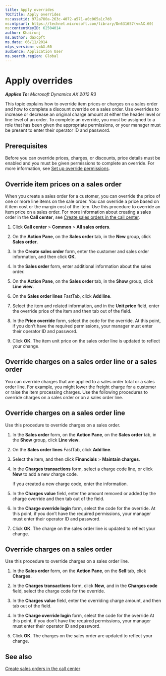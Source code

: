 ```yaml
---
title: Apply overrides
TOCTitle: Apply overrides
ms:assetid: 972a780a-263c-4072-a571-a0c065a1c7d8
ms:mtpsurl: https://technet.microsoft.com/library/Dn631657(v=AX.60)
ms:contentKeyID: 62504014
author: Khairunj
ms.author: daxcpft
ms.date: 06/11/2014
mtps_version: v=AX.60
audience: Application User
ms.search.region: Global
---
```


# Apply overrides 


_**Applies To:** Microsoft Dynamics AX 2012 R3_

This topic explains how to override item prices or charges on a sales order and how to complete a discount override on a sales order. Use overrides to increase or decrease an original charge amount at either the header level or line level of an order. To complete an override, you must be assigned to a role that has been given the appropriate permissions, or your manager must be present to enter their operator ID and password.

## Prerequisites

Before you can override prices, charges, or discounts, price details must be enabled and you must be given permissions to complete an override. For more information, see [Set up override permissions](set-up-override-permissions.md).

## Override item prices on a sales order

When you create a sales order for a customer, you can override the price of one or more line items on the sale order. You can override a price based on it item cost or the margin cost of the item. Use this procedure to override an item price on a sales order. For more information about creating a sales order in the **Call center**, see [Create sales orders in the call center](create-sales-orders-in-the-call-center.md).

1.  Click **Call center** \> **Common** \> **All sales orders**.

2.  On the **Action Pane**, on the **Sales order** tab, in the **New** group, click **Sales order**.

3.  In the **Create sales order** form, enter the customer and sales order information, and then click **OK**.

4.  In the **Sales order** form, enter additional information about the sales order.

5.  On the **Action Pane**, on the **Sales order** tab, in the **Show** group, click **Line view**.

6.  On the **Sales order lines** FastTab, click **Add line**.

7.  Select the item and related information, and in the **Unit price** field, enter the override price of the item and then tab out of the field.

8.  In the **Price override** form, select the code for the override. At this point, if you don’t have the required permissions, your manager must enter their operator ID and password.

9.  Click **OK**. The item unit price on the sales order line is updated to reflect your change.

## Override charges on a sales order line or a sales order

You can override charges that are applied to a sales order total or a sales order line. For example, you might lower the freight charge for a customer or raise the item processing charges. Use the following procedures to override charges on a sales order or on a sales order line.

## Override charges on a sales order line

Use this procedure to override charges on a sales order.

1.  In the **Sales order** form, on the **Action Pane**, on the **Sales order** tab, in the **Show** group, click **Line view**.

2.  On the **Sales order lines** FastTab, click **Add line**.

3.  Select the item, and then click **Financials** \> **Maintain charges**.

4.  In the **Charges transactions** form, select a charge code line, or click **New** to add a new charge code.
    
    If you created a new charge code, enter the information.

5.  In the **Charges value** field, enter the amount removed or added by the charge override and then tab out of the field.

6.  In the **Charge override login** form, select the code for the override. At this point, if you don’t have the required permissions, your manager must enter their operator ID and password.

7.  Click **OK**. The charge on the sales order line is updated to reflect your change.

## Override charges on a sales order

Use this procedure to override charges on a sales order line.

1.  In the **Sales order** form, on the **Action Pane**, on the **Sell** tab, click **Charges**.

2.  In the **Charges transactions** form, click **New**, and in the **Charges code** field, select the charge code for the override.

3.  In the **Charges value** field, enter the overriding charge amount, and then tab out of the field.

4.  In the **Charge override login** form, select the code for the override At this point, if you don’t have the required permissions, your manager must enter their operator ID and password.

5.  Click **OK**. The charges on the sales order are updated to reflect your change.

## See also

[Create sales orders in the call center](create-sales-orders-in-the-call-center.md)

  


